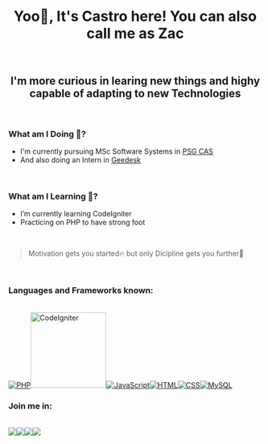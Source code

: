 <h1 align=center> Yoo🙌, It's Castro here! You can also call me as Zac </h1> 
<br />

<h2 align=center> I'm more curious in learing new things and highy capable of adapting to new Technologies</h2>
<br />

### What am I Doing 🤔?
- I'm currently pursuing MSc Software Systems in <a href="https://www.psgcas.ac.in/" target="_blank">PSG CAS</a>
- And also doing an Intern in <a href="https://geedesk.com/" target="_blank">Geedesk</a>
<br />

### What am I Learning 📖?
- I’m currently learning CodeIgniter
- Practicing on PHP to have strong foot 
<br />

> Motivation gets you started🔥 but only Dicipline gets you further👊
<br />

### Languages and Frameworks known:
<br />
<a href="https://www.php.net" target="_blank"><img title="PHP" src="https://img.icons8.com/officel/150/000000/php-logo.png"/></a><a href="https://www.codeigniter.com" target="_blank"><img title="CodeIgniter" height="150" width="150" src="https://cdn.svgporn.com/logos/codeigniter.svg" /></a><a href="https://www.javascript.com" target="_blank"><img title="JavaScript" src="https://img.icons8.com/color/150/000000/javascript.png"/></a><a href="https://html.com" target="_blank"><img title="HTML" src="https://img.icons8.com/color/150/000000/html-5--v1.png"/></a><a href="https://www.w3.org/Style/CSS/Overview.en.html" target="_blank"><img title="CSS" src="https://img.icons8.com/color/150/000000/css3.png"/></a><a href="https://www.mysql.com" target="_blank"><img title="MySQL" src="https://img.icons8.com/color/150/000000/mysql-logo.png"/></a>
<br />

### Join me in:
<br />
<a href="https://www.linkedin.com/in/castro-m-s-32660917b/" target="_blank"><img src="https://img.icons8.com/color/48/000000/linkedin.png"/></a><a href="https://twitter.com/castro_zac" target="_blank"><img src="https://img.icons8.com/fluent/48/000000/twitter.png"/></a><a href="https://www.instagram.com/castro_zac/" target="_blank"><img src="https://img.icons8.com/color/48/000000/instagram-new--v1.png"/></a><a href="https://medium.com/@castrosid456" target="_blank"><img src="https://img.icons8.com/ios-filled/50/000000/medium-new.png"/></a>

<br />
<br />
